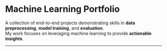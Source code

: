 #  Machine Learning Portfolio

A collection of end-to-end projects demonstrating skills in **data preprocessing**, **model training**, and **evaluation**.  
My work focuses on leveraging machine learning to provide **actionable insights**.

---